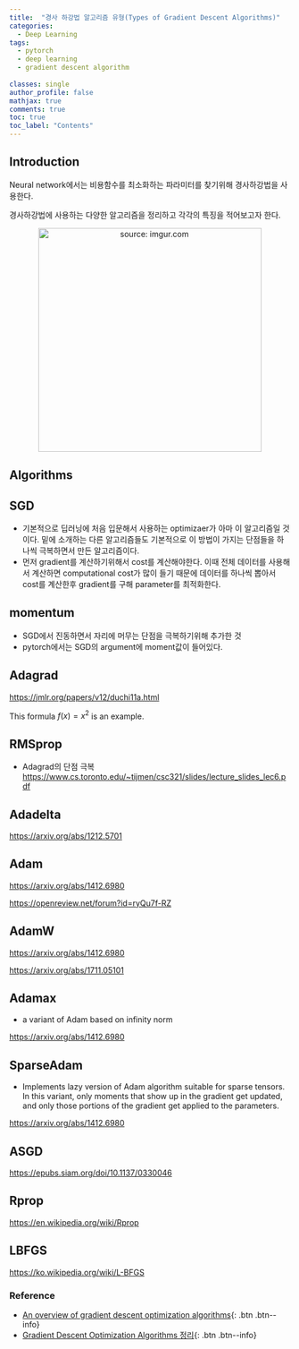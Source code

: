 ```yaml
---
title:  "경사 하강법 알고리즘 유형(Types of Gradient Descent Algorithms)"
categories:
  - Deep Learning
tags:
  - pytorch
  - deep learning
  - gradient descent algorithm
  
classes: single
author_profile: false
mathjax: true
comments: true
toc: true
toc_label: "Contents"
---
```

## Introduction
Neural network에서는 비용함수를 최소화하는 파라미터를 찾기위해 경사하강법을 사용한다. 

경사하강법에 사용하는 다양한 알고리즘을 정리하고 각각의 특징을 적어보고자 한다. 

<center><img src="https://imgur.com/2dKCQHh.png" width="400px" title="source: imgur.com"></center>

## Algorithms

## SGD
* 기본적으로 딥러닝에 처음 입문해서 사용하는 optimizaer가 아마 이 알고리즘일 것이다. 밑에 소개하는 다른 알고리즘들도 기본적으로 이 방법이 가지는 단점들을 하나씩 극복하면서
만든 알고리즘이다. 
* 먼저 gradient를 계산하기위해서 cost를 계산해야한다. 
이때 전체 데이터를 사용해서 계산하면 computational cost가 많이 들기 때문에 데이터를 하나씩 뽑아서 cost를 계산한후 gradient를 구해 parameter를 최적화한다.

## momentum
* SGD에서 진동하면서 자리에 머무는 단점을 극복하기위해 추가한 것
* pytorch에서는 SGD의 argument에 moment값이 들어있다. 

## Adagrad
https://jmlr.org/papers/v12/duchi11a.html

This formula $f(x) = x^2$ is an example.

## RMSprop
* Adagrad의 단점 극복
https://www.cs.toronto.edu/~tijmen/csc321/slides/lecture_slides_lec6.pdf

## Adadelta
https://arxiv.org/abs/1212.5701

## Adam
https://arxiv.org/abs/1412.6980

https://openreview.net/forum?id=ryQu7f-RZ

## AdamW
https://arxiv.org/abs/1412.6980

https://arxiv.org/abs/1711.05101

## Adamax
* a variant of Adam based on infinity norm  

https://arxiv.org/abs/1412.6980

## SparseAdam
* Implements lazy version of Adam algorithm suitable for sparse tensors. In this variant, only moments that show up in the gradient get updated,
 and only those portions of the gradient get applied to the parameters.  
 
 https://arxiv.org/abs/1412.6980
 
## ASGD
https://epubs.siam.org/doi/10.1137/0330046
## Rprop
https://en.wikipedia.org/wiki/Rprop

## LBFGS
https://ko.wikipedia.org/wiki/L-BFGS

### Reference 
* [An overview of gradient descent optimization algorithms](https://ruder.io/optimizing-gradient-descent/){: .btn .btn--info}
* [Gradient Descent Optimization Algorithms 정리](http://shuuki4.github.io/deep%20learning/2016/05/20/Gradient-Descent-Algorithm-Overview.html){: .btn .btn--info}